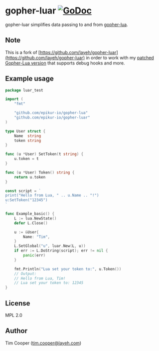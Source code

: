 # gopher-luar [![GoDoc](https://godoc.org/github.com/epikur-io/gopher-luar?status.svg)](https://godoc.org/github.com/epikur-io/gopher-luar)

gopher-luar simplifies data passing to and from [gopher-lua](https://github.com/epikur-io/gopher-lua).

## Note

This is a fork of [https://github.com/layeh/gopher-luar](https://github.com/layeh/gopher-luar) in order to work with my [patched Gopher-Lua version](https://github.com/epikur-io/gopher-luar) that supports debug hooks and more.

## Example usage

```go
package luar_test

import (
    "fmt"

    "github.com/epikur-io/gopher-lua"
    "github.com/epikur-io/gopher-luar"
)

type User struct {
    Name  string
    token string
}

func (u *User) SetToken(t string) {
    u.token = t
}

func (u *User) Token() string {
    return u.token
}

const script = `
print("Hello from Lua, " .. u.Name .. "!")
u:SetToken("12345")
`

func Example_basic() {
    L := lua.NewState()
    defer L.Close()

    u := &User{
        Name: "Tim",
    }
    L.SetGlobal("u", luar.New(L, u))
    if err := L.DoString(script); err != nil {
        panic(err)
    }

    fmt.Println("Lua set your token to:", u.Token())
    // Output:
    // Hello from Lua, Tim!
    // Lua set your token to: 12345
}
```

## License

MPL 2.0

## Author

Tim Cooper (<tim.cooper@layeh.com>)
